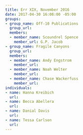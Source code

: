 ```yaml
---
title: Err XIX, November 2016
date: 2017-04-30 16:08:00 -05:00
groups:
- group_name: Off-10 Publications
  group_url: 
  members:
  - member_name: Scoundrel Spence
    member_url: G.P. Jacob
- group_name: Fragile Canyons
  group_url: 
  members:
  - member_name: Andy Engstrom
    member_url: 
  - member_name: Noah Welter
    member_url: 
  - member_name: Chase Wackerfuss
    member_url: 
individuals:
- name: Hanna Kreibich
  url: 
- name: Becca Abellera
  url: 
- name: Danial Davis
  url: 
- name: Tessa Carlson
  url: 
---
```


